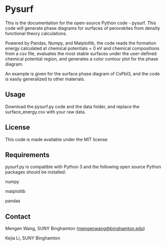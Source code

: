 # Pysurf
This is the documentation for the open-source Python code - pysurf. This code will generate phase diagrams for surfaces of perovskites from density functional theory calculations. 

Powered by Pandas, Numpy, and Matplotlib, the code reads the formation energy calculated at chemical potentials = 0 eV and chemical compositions from a csv file, evaluates the most stable surfaces under the user-defined chemical potential region, and generates a color contour plot for the phase diagram.

An example is given for the surface phase diagram of CsPbI3, and the code is easily generalized to other materials.

## Usage
Download the pysurf.py code and the data folder, and replace the surface_energy.csv with your raw data.

## License
This code is made available under the MIT license

## Requirements
pysurf.py is compatible with Python 3 and the following open source Python packages should be installed:

numpy

matplotlib

pandas

## Contact
Mengen Wang, SUNY Binghamton (mengenwang@binghamton.edu)

Kejia Li, SUNY Binghamton 
